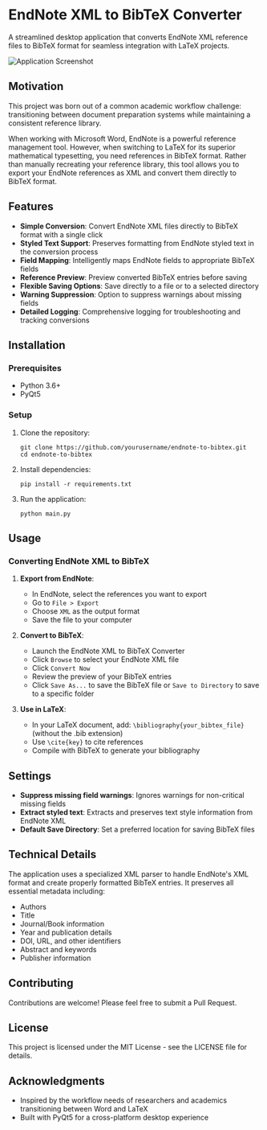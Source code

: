 # EndNote XML to BibTeX Converter

A streamlined desktop application that converts EndNote XML reference files to BibTeX format for seamless integration with LaTeX projects.

![Application Screenshot](app_screenshot.png)

## Motivation

This project was born out of a common academic workflow challenge: transitioning between document preparation systems while maintaining a consistent reference library.

When working with Microsoft Word, EndNote is a powerful reference management tool. However, when switching to LaTeX for its superior mathematical typesetting, you need references in BibTeX format. Rather than manually recreating your reference library, this tool allows you to export your EndNote references as XML and convert them directly to BibTeX format.

## Features

- **Simple Conversion**: Convert EndNote XML files directly to BibTeX format with a single click
- **Styled Text Support**: Preserves formatting from EndNote styled text in the conversion process
- **Field Mapping**: Intelligently maps EndNote fields to appropriate BibTeX fields
- **Reference Preview**: Preview converted BibTeX entries before saving
- **Flexible Saving Options**: Save directly to a file or to a selected directory
- **Warning Suppression**: Option to suppress warnings about missing fields
- **Detailed Logging**: Comprehensive logging for troubleshooting and tracking conversions

## Installation

### Prerequisites

- Python 3.6+
- PyQt5

### Setup

1. Clone the repository:

   ```
   git clone https://github.com/yourusername/endnote-to-bibtex.git
   cd endnote-to-bibtex
   ```

2. Install dependencies:

   ```
   pip install -r requirements.txt
   ```

3. Run the application:
   ```
   python main.py
   ```

## Usage

### Converting EndNote XML to BibTeX

1. **Export from EndNote**:

   - In EndNote, select the references you want to export
   - Go to `File > Export`
   - Choose `XML` as the output format
   - Save the file to your computer

2. **Convert to BibTeX**:

   - Launch the EndNote XML to BibTeX Converter
   - Click `Browse` to select your EndNote XML file
   - Click `Convert Now`
   - Review the preview of your BibTeX entries
   - Click `Save As...` to save the BibTeX file or `Save to Directory` to save to a specific folder

3. **Use in LaTeX**:
   - In your LaTeX document, add: `\bibliography{your_bibtex_file}` (without the .bib extension)
   - Use `\cite{key}` to cite references
   - Compile with BibTeX to generate your bibliography

## Settings

- **Suppress missing field warnings**: Ignores warnings for non-critical missing fields
- **Extract styled text**: Extracts and preserves text style information from EndNote XML
- **Default Save Directory**: Set a preferred location for saving BibTeX files

## Technical Details

The application uses a specialized XML parser to handle EndNote's XML format and create properly formatted BibTeX entries. It preserves all essential metadata including:

- Authors
- Title
- Journal/Book information
- Year and publication details
- DOI, URL, and other identifiers
- Abstract and keywords
- Publisher information

## Contributing

Contributions are welcome! Please feel free to submit a Pull Request.

## License

This project is licensed under the MIT License - see the LICENSE file for details.

## Acknowledgments

- Inspired by the workflow needs of researchers and academics transitioning between Word and LaTeX
- Built with PyQt5 for a cross-platform desktop experience
